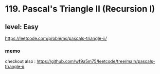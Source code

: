 # 119. Pascal's Triangle II (Recursion I)
## level: Easy

https://leetcode.com/problems/pascals-triangle-ii/

### memo
checkout also : https://github.com/wf9a5m75/leetcode/tree/main/pascals-triangle-ii
